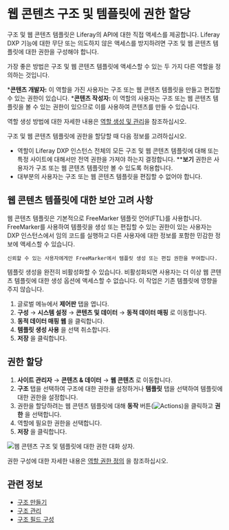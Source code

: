# 웹 콘텐츠 구조 및 템플릿에 권한 할당

구조 및 웹 콘텐츠 템플릿은 Liferay의 API에 대한 직접 액세스를 제공합니다. Liferay DXP 기능에 대한 무단 또는 의도하지 않은 액세스를 방지하려면 구조 및 웹 콘텐츠 템플릿에 대한 권한을 구성해야 합니다.

가장 좋은 방법은 구조 및 웹 콘텐츠 템플릿에 액세스할 수 있는 두 가지 다른 역할을 정의하는 것입니다.

***콘텐츠 개발자:** 이 역할을 가진 사용자는 구조 또는 웹 콘텐츠 템플릿을 만들고 편집할 수 있는 권한이 있습니다.
***콘텐츠 작성자:** 이 역할의 사용자는 구조 또는 웹 콘텐츠 템플릿을 볼 수 있는 권한이 있으므로 이를 사용하여 콘텐츠를 만들 수 있습니다.

역할 생성 방법에 대한 자세한 내용은 [역할 생성 및 관리](../../../users-and-permissions/roles-and-permissions/creating-and-managing-roles.md)을 참조하십시오.

구조 및 웹 콘텐츠 템플릿에 권한을 할당할 때 다음 정보를 고려하십시오.

* 역할이 Liferay DXP 인스턴스 전체의 모든 구조 및 웹 콘텐츠 템플릿에 대해 또는 특정 사이트에 대해서만 전역 권한을 가져야 하는지 결정합니다.
****보기** 권한은 사용자가 구조 또는 웹 콘텐츠 템플릿만 볼 수 있도록 허용합니다.
* 대부분의 사용자는 구조 또는 웹 콘텐츠 템플릿을 편집할 수 없어야 합니다.

## 웹 콘텐츠 템플릿에 대한 보안 고려 사항

웹 콘텐츠 템플릿은 기본적으로 FreeMarker 템플릿 언어(FTL)를 사용합니다. FreeMarker를 사용하여 템플릿을 생성 또는 편집할 수 있는 권한이 있는 사용자는 DXP 인스턴스에서 임의 코드를 실행하고 다른 사용자에 대한 정보를 포함한 민감한 정보에 액세스할 수 있습니다.

```{important}
신뢰할 수 있는 사용자에게만 FreeMarker에서 템플릿 생성 또는 편집 권한을 부여합니다.
```

템플릿 생성을 완전히 비활성화할 수 있습니다. 비활성화되면 사용자는 더 이상 웹 콘텐츠 템플릿에 대한 생성 옵션에 액세스할 수 없습니다. 이 작업은 기존 템플릿에 영향을 주지 않습니다.

1. 글로벌 메뉴에서 **제어판** 탭을 엽니다.
1. **구성** → **시스템 설정** → **콘텐츠 및 데이터** → **동적 데이터 매핑** 로 이동합니다.
1. **동적 데이터 매핑 웹** 을 클릭합니다.
1. **템플릿 생성 사용** 을 선택 취소합니다.
1. **저장** 을 클릭합니다.

## 권한 할당

1. **사이트 관리자** &rarr; **콘텐츠 & 데이터** &rarr; **웹 콘텐츠** 로 이동합니다.
1. **구조** 탭을 선택하여 구조에 대한 권한을 설정하거나 **템플릿** 탭을 선택하여 템플릿에 대한 권한을 설정합니다.
1. 권한을 할당하려는 웹 콘텐츠 템플릿에 대해 **동작** 버튼(![Actions](../../../images/icon-actions.png))을 클릭하고 **권한** 을 선택합니다.
1. 역할에 필요한 권한을 선택합니다.
1. **저장** 을 클릭합니다.

![웹 콘텐츠 구조 및 템플릿에 대한 권한 대화 상자](./assigning-permissions-to-structures-and-templates/images/01.png).

권한 구성에 대한 자세한 내용은 [역할 권한 정의](../../../users-and-permissions/roles-and-permissions/defining-role-permissions.md) 을 참조하십시오.

## 관련 정보

* [구조 만들기](./creating-structures.md)
* [구조 관리](./managing-structures.md)
* [구조 필드 구성](./configuring-structure-fields.md)
